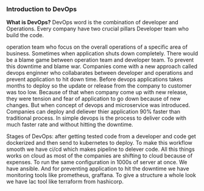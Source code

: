 ### Introduction to DevOps
**What is DevOps?**
DevOps word is the combination of developer and Operations. 
Every company have two crucial pillars Developer team who build the code. 

operation team who focus on the overall operations of a specific area of 
business. Sometimes when application shuts down completely. 
There would be a blame game between operation team and developer team. 
To prevent this downtime and blame war. 
Companies come with a new approach called devops
enginner who collabarates between developer and operations and prevent 
application to hit down time. 
Before devops applications takes months to deploy so the update or release 
from the company to customer was too low. 
Because of that when company come up with new release, they were tension and fear of application to go 
down because of new changes. 
But when concept of devops and microservice was introduced. Companies can deploy and deliever thier application 90% 
faster than traditional process. 
In simple devops is the process to deliver code with much faster rate and 
without hitting the downtime. 


Stages of DevOps: after getting tested code from a developer and code get 
dockerized and then send to kubernetes to deploy.
 To make this workflow smooth we have ci/cd which makes pipeline to delever code. All this things 
works on cloud as most of the companies are shifting to cloud because of 
expenses. 
To run the same configuration in 1000s of server at once. 
We have ansible. And for preventing application to hit the downtime we have monitoring
tools like prometheus, graffana. To give a structure a whole look we have Iac 
tool like terraform from hashicorp.
